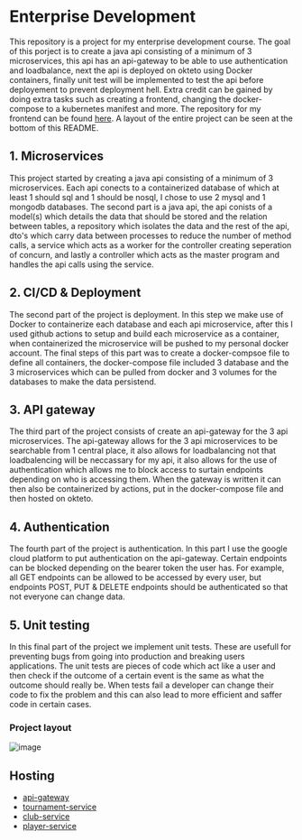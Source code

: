 # Enterprise Development

This repository is a project for my enterprise development course. The goal of this porject is to create a java api consisting of a minimum of 3 microservices, this api has an api-gateway to be able to use authentication and loadbalance, next the api is deployed on okteto using Docker containers, finally unit test will be implemented to test the api before deployement to prevent deployment hell. Extra credit can be gained by doing extra tasks such as creating a frontend, changing the docker-compose to a kubernetes manifest and more. The repository for my frontend can be found [here](https://github.com/sebastian-vangrieken/enterprise_dev_frontend). A layout of the entire project can be seen at the bottom of this README.

## 1. Microservices

This project started by creating a java api consisting of a minimum of 3 microservices. Each api conects to a containerized database of which at least 1 should sql and 1 should be nosql, I chose to use 2 mysql and 1 mongodb databases. The second part is a java api, the api conists of a model(s) which details the data that should be stored and the relation between tables, a repository which isolates the data and the rest of the api, dto's which carry data between processes to reduce the number of method calls, a service which acts as a worker for the controller creating seperation of concurn, and lastly a controller which acts as the master program and handles the api calls using the service.

## 2. CI/CD & Deployment

The second part of the project is deployment. In this step we make use of Docker to containerize each database and each api microservice, after this I used github actions to setup and build each microservice as a container, when containerized the microservice will be pushed to my personal docker account. The final steps of this part was to create a docker-compsoe file to define all containers, the docker-compose file included 3 database and the 3 microservices which can be pulled from docker and 3 volumes for the databases to make the data persistend.

## 3. API gateway

The third part of the project consists of create an api-gateway for the 3 api microservices. The api-gateway allows for the 3 api microservices to be searchable from 1 central place, it also allows for loadbalancing not that loadbalencing will be neccassary for my api, it also allows for the use of authentication which allows me to block access to surtain endpoints depending on who is accessing them. When the gateway is written it can then also be containerized by actions, put in the docker-compose file and then hosted on okteto.

## 4. Authentication

The fourth part of the project is authentication. In this part I use the google cloud platform to put authentication on the api-gateway. Certain endpoints can be blocked depending on the bearer token the user has. For example, all GET endpoints can be allowed to be accessed by every user, but endpoints POST, PUT & DELETE endpoints should be authenticated so that not everyone can change data.

## 5. Unit testing

In this final part of the project we implement unit tests. These are usefull for preventing bugs from going into production and breaking users applications. The unit tests are pieces of code which act like a user and then check if the outcome of a certain event is the same as what the outcome should really be. When tests fail a developer can change their code to fix the problem and this can also lead to more efficient and saffer code in certain cases.

### Project layout
![image](https://github.com/sebastian-vangrieken/enterprise_dev/assets/91123328/57309763-0d1e-41ce-b3a6-ea34ebeee3f7)

## Hosting
* [api-gateway](https://api-gateway-sebastian-vangrieken.cloud.okteto.net/)
* [tournament-service](https://tournament-service-sebastian-vangrieken.cloud.okteto.net/)
* [club-service](https://club-service-sebastian-vangrieken.cloud.okteto.net/)
* [player-service](https://player-service-sebastian-vangrieken.cloud.okteto.net/)
